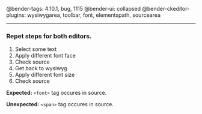 @bender-tags: 4.10.1, bug, 1115
@bender-ui: collapsed
@bender-ckeditor-plugins: wysiwygarea, toolbar, font, elementspath, sourcearea

----

### Repet steps for both editors.

1. Select some text
1. Apply different font face
1. Check source
1. Get back to wysiwyg
1. Apply different font size
1. Check source

**Expected:** `<font>` tag occures in source.

**Unexpected:** `<span>` tag occures in source.
